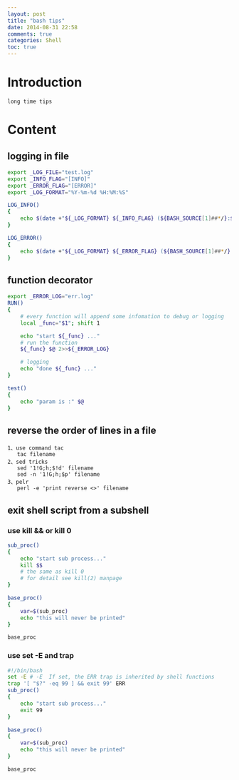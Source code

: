 ```yaml
---
layout: post
title: "bash tips"
date: 2014-08-31 22:58
comments: true
categories: Shell
toc: true
---
```

# Introduction
    long time tips
<!--more-->	
# Content
## logging in file
``` bash
export _LOG_FILE="test.log"
export _INFO_FLAG="[INFO]"
export _ERROR_FLAG="[ERROR]"
export _LOG_FORMAT="%Y-%m-%d %H:%M:%S"

LOG_INFO()
{
    echo $(date +"${_LOG_FORMAT} ${_INFO_FLAG} (${BASH_SOURCE[1]##*/}:${BASH_LINENO[0]}) ") $* >> $_LOG_FILE
}

LOG_ERROR()
{
    echo $(date +"${_LOG_FORMAT} ${_ERROR_FLAG} (${BASH_SOURCE[1]##*/}:${BASH_LINENO[0]}) ") $* >> $_LOG_FILE
}
```
## function decorator
``` bash
export _ERROR_LOG="err.log"
RUN()
{
    # every function will append some infomation to debug or logging
    local _func="$1"; shift 1

    echo "start ${_func} ..."
    # run the function 
    ${_func} $@ 2>>${_ERROR_LOG}

    # logging
    echo "done ${_func} ..."
}

test()
{
    echo "param is :" $@
}
```
## reverse the order of lines in a file
    1、use command tac
	   tac filename
	2、sed tricks
	   sed '1!G;h;$!d' filename
	   sed -n '1!G;h;$p' filename
	3、pelr
	   perl -e 'print reverse <>' filename
## exit shell script from a subshell
### use kill && or kill 0
``` bash
sub_proc()
{
    echo "start sub process..."
    kill $$
	# the same as kill 0
	# for detail see kill(2) manpage
}

base_proc()
{
    var=$(sub_proc)
    echo "this will never be printed"
}

base_proc
```
### use set -E and trap 
``` bash
#!/bin/bash
set -E # -E  If set, the ERR trap is inherited by shell functions
trap '[ "$?" -eq 99 ] && exit 99' ERR
sub_proc()
{
    echo "start sub process..."
    exit 99 
}

base_proc()
{
    var=$(sub_proc)
    echo "this will never be printed"
}

base_proc
```
